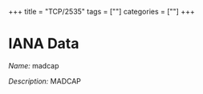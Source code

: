 +++
title = "TCP/2535"
tags = [""]
categories = [""]
+++

# IANA Data

_Name:_ madcap

_Description:_ MADCAP

